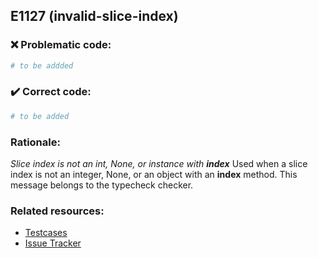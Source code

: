 ## E1127 (invalid-slice-index)

### :x: Problematic code:

```python
# to be addded
```

### :heavy_check_mark: Correct code:

```python
# to be added
```

### Rationale:

 *Slice index is not an int, None, or instance with __index__*
  Used when a slice index is not an integer, None, or an object with an
  __index__ method. This message belongs to the typecheck checker.



### Related resources:

- [Testcases](#)
- [Issue Tracker](https://github.com/PyCQA/pylint/issues?q=is%3Aissue+%22invalid-slice-index%22+OR+%22E1127%22)
